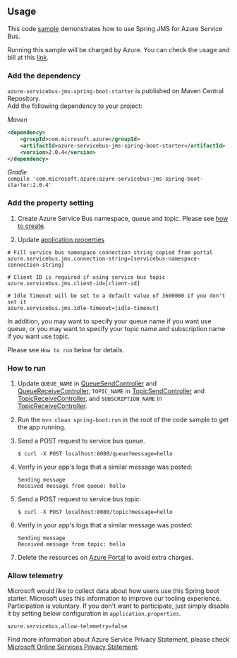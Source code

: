 ## Usage

This code [sample](../../azure-spring-boot-samples/azure-servicebus-jms-spring-boot-sample/) demonstrates how to use Spring JMS for Azure Service Bus.

Running this sample will be charged by Azure. You can check the usage and bill at this [link](https://azure.microsoft.com/en-us/account/).

### Add the dependency

`azure-servicebus-jms-spring-boot-starter` is published on Maven Central Repository.  
Add the following dependency to your project:

*Maven*
```xml
<dependency>
    <groupId>com.microsoft.azure</groupId>
    <artifactId>azure-servicebus-jms-spring-boot-starter</artifactId>
    <version>2.0.4</version>
</dependency>
```

*Gradle*<br>
```compile 'com.microsoft.azure:azure-servicebus-jms-spring-boot-starter:2.0.4'```

### Add the property setting

1. Create Azure Service Bus namespace, queue and topic. Please see [how to create](https://docs.microsoft.com/en-us/azure/service-bus-messaging/service-bus-create-namespace-portal). 

2. Update [application.properties](../../azure-spring-boot-samples/azure-servicebus-jms-spring-boot-sample/src/main/resources/application.properties)

```
# Fill service bus namespace connection string copied from portal
azure.servicebus.jms.connection-string=[servicebus-namespace-connection-string]

# Client ID is required if using service bus topic
azure.servicebus.jms.client-id=[client-id]

# Idle Timeout will be set to a default value of 3600000 if you don't set it
azure.servicebus.jms.idle-timeout=[idle-timeout]
```

In addition, you may want to specify your queue name if you want use queue, or you may want to specify your topic name and subscription name if you want use topic.

Please see `How to run` below for details.

### How to run

1. Update `QUEUE_NAME` in [QueueSendController](../../azure-spring-boot-samples/azure-servicebus-jms-spring-boot-sample/src/main/java/sample/jms/QueueSendController.java) and [QueueReceiveController](../../azure-spring-boot-samples/azure-servicebus-jms-spring-boot-sample/src/main/java/sample/jms/QueueReceiveController.java),
`TOPIC_NAME` in [TopicSendController](../../azure-spring-boot-samples/azure-servicebus-jms-spring-boot-sample/src/main/java/sample/jms/TopicSendController.java) and [TopicReceiveController](../../azure-spring-boot-samples/azure-servicebus-jms-spring-boot-sample/src/main/java/sample/jms/TopicReceiveController.java),
and `SUBSCRIPTION_NAME` in [TopicReceiveController](../../azure-spring-boot-samples/azure-servicebus-jms-spring-boot-sample/src/main/java/sample/jms/TopicReceiveController.java).

2. Run the `mvn clean spring-boot:run` in the root of the code sample to get the app running.

3. Send a POST request to service bus queue.
    ```
    $ curl -X POST localhost:8080/queue?message=hello
    ```
    
4. Verify in your app's logs that a similar message was posted:
    ```
    Sending message
    Received message from queue: hello
    ```

5. Send a POST request to service bus topic.
    ```
    $ curl -X POST localhost:8080/topic?message=hello
    ```

6. Verify in your app's logs that a similar message was posted:
    ```
    Sending message
    Received message from topic: hello
    ```
    
7. Delete the resources on [Azure Portal](http://ms.portal.azure.com/) to avoid extra charges.

### Allow telemetry
Microsoft would like to collect data about how users use this Spring boot starter. Microsoft uses this information to improve our tooling experience. Participation is voluntary. If you don't want to participate, just simply disable it by setting below configuration in `application.properties`.
```
azure.servicebus.allow-telemetry=false
```
Find more information about Azure Service Privacy Statement, please check [Microsoft Online Services Privacy Statement](https://www.microsoft.com/en-us/privacystatement/OnlineServices/Default.aspx). 
